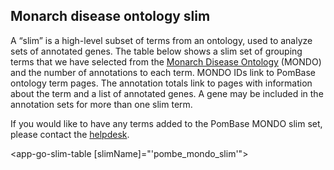 ## Monarch disease ontology slim

A “slim” is a high-level subset of terms from an ontology, used to
analyze sets of annotated genes. The table below shows a slim set of
grouping terms that we have selected from the [Monarch Disease Ontology](https://mondo.monarchinitiative.org/) (MONDO)
and the number of annotations to each term. MONDO IDs link to PomBase
ontology term pages. The annotation totals link to pages with
information about the term and a list of annotated genes. A gene may
be included in the annotation sets for more than one slim term.

If you would like to have any terms added to the PomBase MONDO slim set, please
contact the [helpdesk](mailto:helpdesk@pombase.org).

<app-go-slim-table [slimName]="'pombe_mondo_slim'"></app-go-slim-table>
